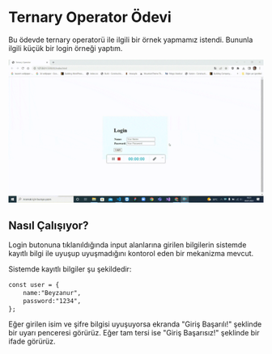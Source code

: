 # Ternary Operator Ödevi

Bu ödevde ternary operatorü ile ilgili bir örnek yapmamız istendi. 
Bununla ilgili küçük bir login örneği yaptım.

<img src="view.gif"></img>

## Nasıl Çalışıyor?
Login butonuna tıklanıldığında input alanlarına girilen bilgilerin sistemde kayıtlı bilgi ile uyuşup uyuşmadığını kontorol eden bir mekanizma mevcut. 

Sistemde kayıtlı bilgiler şu şekildedir:
```
const user = {
    name:"Beyzanur",
    password:"1234",
};
```

Eğer girilen isim ve şifre bilgisi uyuşuyorsa ekranda "Giriş Başarılı!" şeklinde bir uyarı penceresi görürüz. Eğer tam tersi ise "Giriş Başarısız!" şeklinde bir ifade görürüz.
